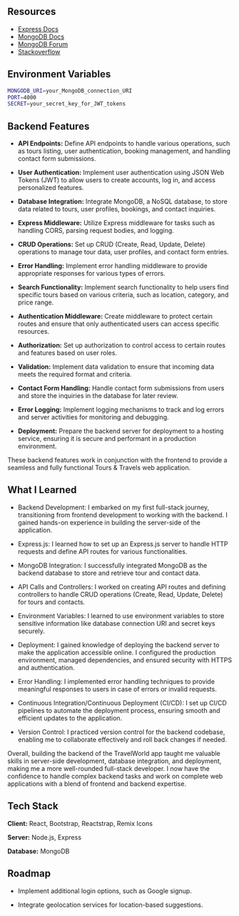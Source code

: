 ## Resources

- [Express Docs](https://expressjs.com/)
- [MongoDB Docs](https://docs.mongodb.com/)
- [MongoDB Forum](https://www.mongodb.com/community/forums/)
- [Stackoverflow](https://stackoverflow.com/)

## Environment Variables

```bash
MONGODB_URI=your_MongoDB_connection_URI
PORT=4000
SECRET=your_secret_key_for_JWT_tokens
```

## Backend Features

- **API Endpoints:** Define API endpoints to handle various operations, such as tours listing, user authentication, booking management, and handling contact form submissions.

- **User Authentication:** Implement user authentication using JSON Web Tokens (JWT) to allow users to create accounts, log in, and access personalized features.

- **Database Integration:** Integrate MongoDB, a NoSQL database, to store data related to tours, user profiles, bookings, and contact inquiries.

- **Express Middleware:** Utilize Express middleware for tasks such as handling CORS, parsing request bodies, and logging.

- **CRUD Operations:** Set up CRUD (Create, Read, Update, Delete) operations to manage tour data, user profiles, and contact form entries.

- **Error Handling:** Implement error handling middleware to provide appropriate responses for various types of errors.

- **Search Functionality:** Implement search functionality to help users find specific tours based on various criteria, such as location, category, and price range.

- **Authentication Middleware:** Create middleware to protect certain routes and ensure that only authenticated users can access specific resources.

- **Authorization:** Set up authorization to control access to certain routes and features based on user roles.

- **Validation:** Implement data validation to ensure that incoming data meets the required format and criteria.

- **Contact Form Handling:** Handle contact form submissions from users and store the inquiries in the database for later review.

- **Error Logging:** Implement logging mechanisms to track and log errors and server activities for monitoring and debugging.

- **Deployment:** Prepare the backend server for deployment to a hosting service, ensuring it is secure and performant in a production environment.

These backend features work in conjunction with the frontend to provide a seamless and fully functional Tours & Travels web application.

## What I Learned

- Backend Development: I embarked on my first full-stack journey, transitioning from frontend development to working with the backend. I gained hands-on experience in building the server-side of the application.

- Express.js: I learned how to set up an Express.js server to handle HTTP requests and define API routes for various functionalities.

- MongoDB Integration: I successfully integrated MongoDB as the backend database to store and retrieve tour and contact data.

- API Calls and Controllers: I worked on creating API routes and defining controllers to handle CRUD operations (Create, Read, Update, Delete) for tours and contacts.

- Environment Variables: I learned to use environment variables to store sensitive information like database connection URI and secret keys securely.

- Deployment: I gained knowledge of deploying the backend server to make the application accessible online. I configured the production environment, managed dependencies, and ensured security with HTTPS and authentication.

- Error Handling: I implemented error handling techniques to provide meaningful responses to users in case of errors or invalid requests.

- Continuous Integration/Continuous Deployment (CI/CD): I set up CI/CD pipelines to automate the deployment process, ensuring smooth and efficient updates to the application.

- Version Control: I practiced version control for the backend codebase, enabling me to collaborate effectively and roll back changes if needed.

Overall, building the backend of the TravelWorld app taught me valuable skills in server-side development, database integration, and deployment, making me a more well-rounded full-stack developer. I now have the confidence to handle complex backend tasks and work on complete web applications with a blend of frontend and backend expertise.

## Tech Stack

**Client:** React, Bootstrap, Reactstrap, Remix Icons

**Server:** Node.js, Express

**Database:** MongoDB

## Roadmap

- Implement additional login options, such as Google signup.

- Integrate geolocation services for location-based suggestions.
